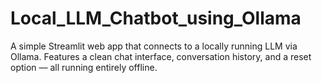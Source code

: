 # Local_LLM_Chatbot_using_Ollama
A simple Streamlit web app that connects to a locally running LLM via Ollama. Features a clean chat interface, conversation history, and a reset option — all running entirely offline.
